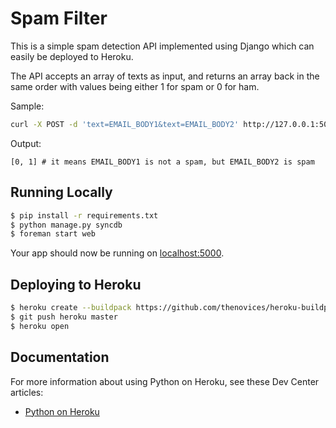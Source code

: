 # Spam Filter

This is a simple spam detection API implemented using Django which can easily be deployed to Heroku.

The API accepts an array of texts as input, and returns an array back 
in the same order with values being either 1 for spam or 0 for ham.

Sample:
```sh
curl -X POST -d 'text=EMAIL_BODY1&text=EMAIL_BODY2' http://127.0.0.1:5000/
```

Output:
```
[0, 1] # it means EMAIL_BODY1 is not a spam, but EMAIL_BODY2 is spam
```

## Running Locally

```sh
$ pip install -r requirements.txt
$ python manage.py syncdb
$ foreman start web
```
Your app should now be running on [localhost:5000](http://localhost:5000/).

## Deploying to Heroku

```sh
$ heroku create --buildpack https://github.com/thenovices/heroku-buildpack-scipy
$ git push heroku master
$ heroku open
```

## Documentation

For more information about using Python on Heroku, see these Dev Center articles:

- [Python on Heroku](https://devcenter.heroku.com/categories/python)

